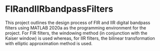 # FIRandIIRbandpassFilters
This project outlines the design process of FIR and IIR digital bandpass filters using MATLAB 2020a as the
programming environment for the project. For FIR filters, the windowing method (in conjunction with the
Kaiser window) is used whereas, for IIR filters, the bilinear transformation with elliptic approximation method
is used.

